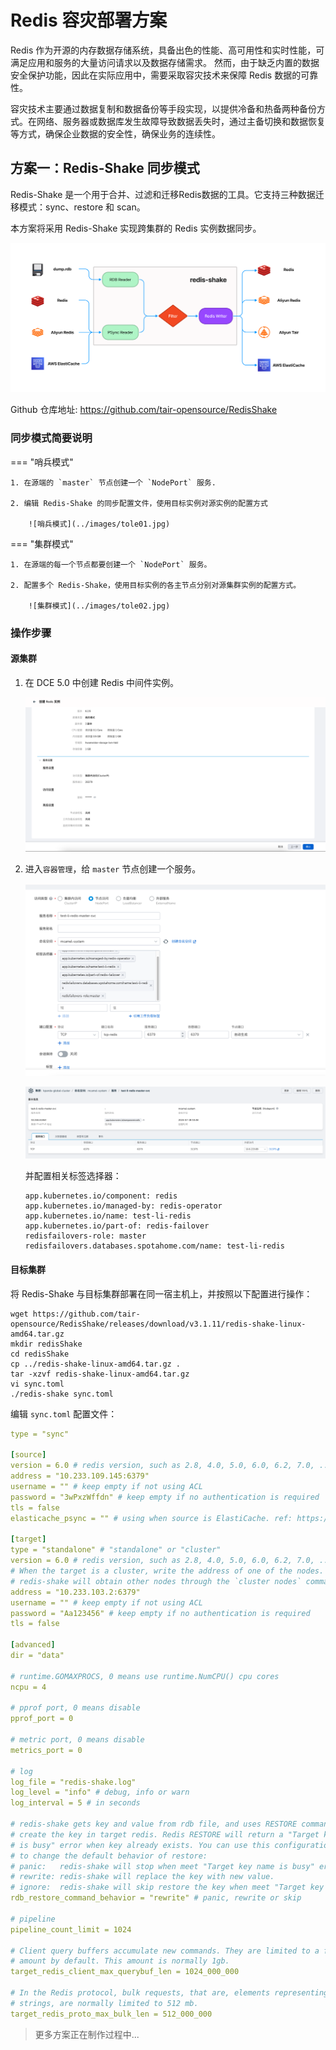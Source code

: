 # Redis 容灾部署方案

Redis 作为开源的内存数据存储系统，具备出色的性能、高可用性和实时性能，可满足应用和服务的大量访问请求以及数据存储需求。
然而，由于缺乏内置的数据安全保护功能，因此在实际应用中，需要采取容灾技术来保障 Redis 数据的可靠性。

容灾技术主要通过数据复制和数据备份等手段实现，以提供冷备和热备两种备份方式。在网络、服务器或数据库发生故障导致数据丢失时，通过主备切换和数据恢复等方式，确保企业数据的安全性，确保业务的连续性。

## 方案一：Redis-Shake 同步模式

Redis-Shake 是一个用于合并、过滤和迁移Redis数据的工具。它支持三种数据迁移模式：sync、restore 和 scan。

本方案将采用 Redis-Shake 实现跨集群的 Redis 实例数据同步。

![架构](../images/tole00.png)

Github 仓库地址: <https://github.com/tair-opensource/RedisShake>

### 同步模式简要说明

=== "哨兵模式"
  
    1. 在源端的 `master` 节点创建一个 `NodePort` 服务.

    2. 编辑 Redis-Shake 的同步配置文件，使用目标实例对源实例的配置方式

        ![哨兵模式](../images/tole01.jpg)

=== "集群模式"
 
    1. 在源端的每一个节点都要创建一个 `NodePort` 服务。

    2. 配置多个 Redis-Shake，使用目标实例的各主节点分别对源集群实例的配置方式。

        ![集群模式](../images/tole02.jpg)

### 操作步骤

#### 源集群

1. 在 DCE 5.0 中创建 Redis 中间件实例。

    ![创建实例](../images/tole03.png)

2. 进入`容器管理`，给 `master` 节点创建一个服务。

    ![创建服务](../images/tole04.png)

    ![创建服务](../images/tole05.png)

    并配置相关标签选择器：

    ```shell
    app.kubernetes.io/component: redis
    app.kubernetes.io/managed-by: redis-operator
    app.kubernetes.io/name: test-li-redis
    app.kubernetes.io/part-of: redis-failover
    redisfailovers-role: master
    redisfailovers.databases.spotahome.com/name: test-li-redis
    ```

#### 目标集群

将 Redis-Shake 与目标集群部署在同一宿主机上，并按照以下配置进行操作：

```shell
wget https://github.com/tair-opensource/RedisShake/releases/download/v3.1.11/redis-shake-linux-amd64.tar.gz
mkdir redisShake
cd redisShake
cp ../redis-shake-linux-amd64.tar.gz .
tar -xzvf redis-shake-linux-amd64.tar.gz
vi sync.toml
./redis-shake sync.toml
```

编辑 `sync.toml` 配置文件：

```yaml
type = "sync"
 
[source]
version = 6.0 # redis version, such as 2.8, 4.0, 5.0, 6.0, 6.2, 7.0, ...
address = "10.233.109.145:6379"
username = "" # keep empty if not using ACL
password = "3wPxzWffdn" # keep empty if no authentication is required
tls = false
elasticache_psync = "" # using when source is ElastiCache. ref: https://github.com/alibaba/RedisShake/issues/373
 
[target]
type = "standalone" # "standalone" or "cluster"
version = 6.0 # redis version, such as 2.8, 4.0, 5.0, 6.0, 6.2, 7.0, ...
# When the target is a cluster, write the address of one of the nodes.
# redis-shake will obtain other nodes through the `cluster nodes` command.
address = "10.233.103.2:6379"
username = "" # keep empty if not using ACL
password = "Aa123456" # keep empty if no authentication is required
tls = false
 
[advanced]
dir = "data"
 
# runtime.GOMAXPROCS, 0 means use runtime.NumCPU() cpu cores
ncpu = 4
 
# pprof port, 0 means disable
pprof_port = 0
 
# metric port, 0 means disable
metrics_port = 0
 
# log
log_file = "redis-shake.log"
log_level = "info" # debug, info or warn
log_interval = 5 # in seconds
 
# redis-shake gets key and value from rdb file, and uses RESTORE command to
# create the key in target redis. Redis RESTORE will return a "Target key name
# is busy" error when key already exists. You can use this configuration item
# to change the default behavior of restore:
# panic:   redis-shake will stop when meet "Target key name is busy" error.
# rewrite: redis-shake will replace the key with new value.
# ignore:  redis-shake will skip restore the key when meet "Target key name is busy" error.
rdb_restore_command_behavior = "rewrite" # panic, rewrite or skip
 
# pipeline
pipeline_count_limit = 1024
 
# Client query buffers accumulate new commands. They are limited to a fixed
# amount by default. This amount is normally 1gb.
target_redis_client_max_querybuf_len = 1024_000_000
 
# In the Redis protocol, bulk requests, that are, elements representing single
# strings, are normally limited to 512 mb.
target_redis_proto_max_bulk_len = 512_000_000
```

> 更多方案正在制作过程中...
